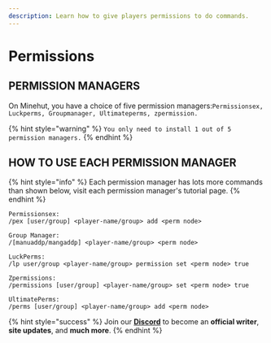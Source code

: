 ```yaml
---
description: Learn how to give players permissions to do commands.
---
```


# Permissions

## PERMISSION MANAGERS

On Minehut, you have a choice of five permission managers:`Permissionsex, Luckperms, Groupmanager, Ultimateperms, zpermission.`

{% hint style="warning" %}
`You only need to install 1 out of 5 permission managers.`
{% endhint %}

## HOW TO USE EACH PERMISSION MANAGER

{% hint style="info" %}
Each permission manager has lots more commands than shown below, visit each permission manager's tutorial page.
{% endhint %}

```text
Permissionsex:
/pex [user/group] <player-name/group> add <perm node>

Group Manager:
/[manuaddp/mangaddp] <player-name/group> <perm node>

LuckPerms:
/lp user/group <player-name/group> permission set <perm node> true

Zpermissions:
/permissions [user/group] <player-name/group> set <perm node> true

UltimatePerms:
/perms [user/group] <player-name/group> add <perm node>
```

{% hint style="success" %}
Join our **[Discord](https://discord.gg/TYhH5bK)** to become an **official writer**, **site updates**, and **much more**.
{% endhint %}

